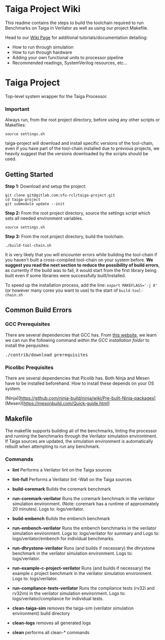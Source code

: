 # Taiga Project Wiki

This readme contains the steps to build the toolchain required to run Benchmarks on Taiga in Verilator as well as using our project Makefile. 

Head to our [Wiki Page](https://gitlab.com/sfu-rcl/taiga-project/-/wikis/home) for additional tutorials/documentation detailing:
- How to run through simulation
- How to run through hardware
- Adding your own functional units to processor pipeline
- Recommended readings, SystemVerilog resources, etc...

# Taiga Project

Top-level system wrapper for the Taiga Processor.


### Important

Always run, from the root project directory, before using any other scripts or Makefiles:

```
source settings.sh
```

taiga-project will download and install specific versions of the tool-chain, even if you have part of the tool-chain installed due to previous projects, we heavily suggest that the versions downloaded by the scripts should be used.

## Getting Started
**Step 1:** Download and setup the project:
```
git clone git@gitlab.com:sfu-rcl/taiga-project.git
cd taiga-project
git submodule update --init
```

**Step 2:** From the root project directory, source the settings script which sets all needed environment variables.

```
source settings.sh
```

**Step 3:** From the root project directory, build the toolchain.

```
./build-tool-chain.sh
```

It is very likely that you will encounter errors while building the tool-chain if you haven't built a cross-compiled tool-chain on your system before. **We suggest you read the next section to reduce the possibility of build errors**, as currently if the build was to fail, it would start from the first library being built even if some libraries were successfully built/installed.

To speed up the installation process, add the line:
`export MAKEFLAGS='-j 8'` (or however many cores you want to use) to the start of `build-tool-chain.sh`

## Common Build Errors

### GCC Prerequisites
There are several dependencies that GCC has. From [this website](https://gcc.gnu.org/wiki/InstallingGCC), we learn we can run the following command *within the GCC installation folder* to install the perquisites:

<pre>
./contrib/download_prerequisites
</pre>

### Picolibc Prequisites
There are several dependencies that Picolib has. Both Ninja and Mesen have to be installed beforehand. How to install these depends on your OS system.

(Ninja)[https://github.com/ninja-build/ninja/wiki/Pre-built-Ninja-packages]
(Mesen)[https://mesonbuild.com/Quick-guide.html]



## Makefile

The makefile supports building all of the benchmarks, linting the processor and running the benchmarks through the Verilator simulation environtment.  If Taiga sources are updated, the simulation environment is automatically rebuilt when attempting to run any benchmark.

### Commands
- **lint** Performs a Verilator lint on the Taiga sources
- **lint-full** Performs a Verilator lint -Wall on the Taiga sources

- **build-coremark** Builds the coremark benchmark
- **run-coremark-verilator** Runs the coremark benchmark in the verilator simulation environment.  (Note: coremark has a runtime of approximately 20 minutes). Logs to: logs/verilator.

- **build-embench** Builds the embench benchmark
- **run-embench-verilator** Runs the embench benchmarks in the verilator simulation environment. Logs to: logs/verilator for summary and Logs to: logs/verilator/embench for individual benchmarks.

- **run-dhrystone-verilator** Runs (and builds if necessary) the dhrystone benchmark in the verilator simulation environment. Logs to: logs/verilator.
- **run-example-c-project-verilator** Runs (and builds if necessary) the example c project benchmark in the verilator simulation environment. Logs to: logs/verilator.

- **run-compliance-tests-verilator** Runs the compliance tests (rv32i and rv32im) in the verilator simulation environment. Logs to: logs/verilator/compliance for individual tests.

- **clean-taiga-sim** removes the taiga-sim (verilator simulation environment) build directory
- **clean-logs** removes all generated logs
- **clean** performs all clean-* commands












